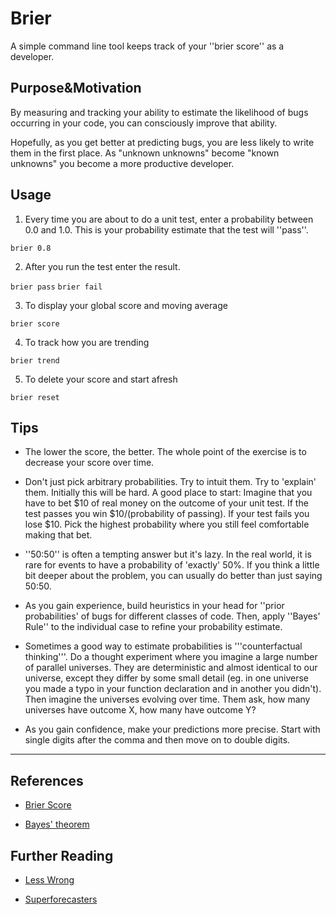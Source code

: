 # Brier

A simple command line tool keeps track of your ''brier score'' as a developer.

## Purpose&Motivation

By measuring and tracking your ability to estimate the likelihood of bugs occurring in your code, you can
consciously improve that ability.

Hopefully, as you get better at predicting bugs, you are less likely to write them in the first place. As "unknown unknowns" become "known unknowns" you  become a more productive developer.

## Usage

1. Every time you are about to do a unit test, enter a probability between 0.0 and 1.0. This is your probability estimate that the test will ''pass''.

`brier 0.8`

2. After you run the test enter the result.

`brier pass`
`brier fail`

3. To display your global score and moving average

`brier score`

4. To track how you are trending

`brier trend`

5. To delete your score and start afresh

`brier reset`


## Tips

* The lower the score, the better. The whole point of the exercise is to decrease your score over time.

* Don't just pick arbitrary probabilities. Try to intuit them. Try to 'explain' them. Initially this will be hard. A good place to start: Imagine that you have to bet $10 of real money on the outcome of your unit test. If the test passes you win $10/(probability of passing). If your test fails you lose $10. Pick the highest probability where you still feel comfortable making that bet.  

* ''50:50'' is often a tempting answer but it's lazy. In the real world, it is rare for events to have a probability of 'exactly' 50%. If you think a little bit deeper about the problem, you can usually do better than just saying 50:50.

* As you gain experience, build heuristics in your head for ''prior probabilities' of bugs for different classes of code. Then, apply ''Bayes' Rule'' to the individual case to refine your probability estimate.

* Sometimes a good way to estimate probabilities is '''counterfactual thinking'''. Do a thought experiment where you imagine a large number of parallel universes. They are deterministic and almost identical to our universe, except they differ by some small detail (eg. in one universe you made a typo in your function declaration and in another you didn't). Then imagine the universes evolving over time. Them ask, how many universes have outcome X, how many have outcome Y?

* As you gain confidence, make your predictions more precise. Start with single digits after the comma and then move on to double digits.

---

## References

* [Brier Score](https://en.wikipedia.org/wiki/Brier_score)

* [Bayes' theorem](https://en.wikipedia.org/wiki/Bayes%27_theorem)

## Further Reading

* [Less Wrong](https://www.lesswrong.com/)

* [Superforecasters](https://www.google.com/search?q=ISBN:0771070543)
